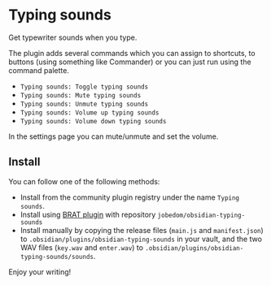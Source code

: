 # Typing sounds

Get typewriter sounds when you type.

The plugin adds several commands which you can assign to shortcuts, to buttons (using something like Commander) or you can just run using the command palette.

* `Typing sounds: Toggle typing sounds`
* `Typing sounds: Mute typing sounds`
* `Typing sounds: Unmute typing sounds`
* `Typing sounds: Volume up typing sounds`
* `Typing sounds: Volume down typing sounds`

In the settings page you can mute/unmute and set the volume.

## Install

You can follow one of the following methods:

* Install from the community plugin registry under the name `Typing sounds`.
* Install using [BRAT plugin](https://github.com/TfTHacker/obsidian42-brat) with repository `jobedom/obsidian-typing-sounds`
* Install manually by copying the release files (`main.js` and `manifest.json`) to `.obsidian/plugins/obsidian-typing-sounds` in your vault, and the two WAV files (`key.wav` and `enter.wav`) to `.obsidian/plugins/obsidian-typing-sounds/sounds`.

Enjoy your writing!
